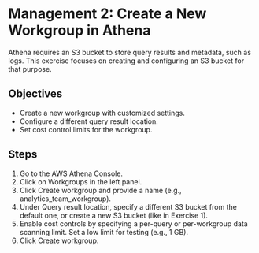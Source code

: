 # Management 2: Create a New Workgroup in Athena

Athena requires an S3 bucket to store query results and metadata, such as logs. This exercise focuses on creating and configuring an S3 bucket for that purpose.

## Objectives

* Create a new workgroup with customized settings.
* Configure a different query result location.
* Set cost control limits for the workgroup.

## Steps

1. Go to the AWS Athena Console.
2. Click on Workgroups in the left panel.
3. Click Create workgroup and provide a name (e.g., analytics_team_workgroup).
4. Under Query result location, specify a different S3 bucket from the default one, or create a new S3 bucket (like in Exercise 1).
5. Enable cost controls by specifying a per-query or per-workgroup data scanning limit. Set a low limit for testing (e.g., 1 GB).
6. Click Create workgroup.
